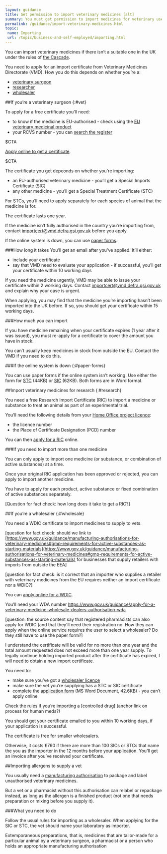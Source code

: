 ```yaml
---
layout: guidance
title: Get permission to import veterinary medicines [alt]
summary: You must get permission to import medicines for veterinary use.
permalink: /guidance/import-veterinary-medicines.html
topic:
 name: Importing
 url: /topic/business-and-self-employed/importing.html
---
```

You can import veterinary medicines if there isn’t a suitable one in the UK under the rules of [the Cascade](https://www.gov.uk/guidance/the-cascade-prescribing-unauthorised-medicines).

You need to apply for an import certificate from Veterinary Medicines Directorate (VMD). How you do this depends on whether you’re a:

- [veterinary surgeon](#vet)
- [researcher](#research)
- [wholesaler](#wholesale)


##If you’re a veterinary surgeon
{:#vet}

To apply for a free certificate you'll need:

- to know if the medicine is EU-authorised - check using the [EU veterinary medicinal product](http://vet.eudrapharm.eu/vet/searchbykeyword.do)
- your RCVS number - you can [search the register](http://www.rcvs.org.uk/find-a-surgeon/surgeon)

$CTA

[Apply online to get a certificate](https://www.vmd.defra.gov.uk/sis/default.aspx).

$CTA

The certificate you get depeonds on whether you're importing:

- an EU-authorised veterinary medicine - you’ll get a Special Imports Certificate (SIC)
- any other medicine  - you’ll get a Special Treatment Certificate (STC)

For STCs, you’ll need to apply separately for each species of animal that the medicine is for.

The certificate lasts one year.

If the medicine isn’t fully authorised in the country you’re importing from, contact <importcert@vmd.defra.gsi.gov.uk> before you apply. 

If the online system is down, you can use [paper forms](#paper-forms).

###How long it takes
You’ll get an email after you've applied. It’ll either:

- include your certificate
- say that VMD need to evaluate your application - if successful, you’ll get your certificate within 10 working days

If you need the medicine urgently, VMD may be able to issue your certificate within 2 working days. Contact <importcert@vmd.defra.gsi.gov.uk> and explain why your case is urgent. 

When applying, you may find that the medicine you’re importing hasn’t been imported into the UK before. If so, you should get your certificate within 15 working days.

###How much you can import

If you have medicine remaining when your certificate expires (1 year after it was issued), you must re-apply for a certificate to cover the amount you have in stock.

You can’t usually keep medicines in stock from outside the EU. Contact the VMD if you need to do this.



###If the online system is down
{:#paper-forms}

You can use paper forms if the online system isn’t working. Use either the form for [STC](https://www.gov.uk/government/uploads/system/uploads/attachment_data/file/549418/_630643_Application_Form_SIC.docx) (44KB) or [SIC](https://www.gov.uk/government/uploads/system/uploads/attachment_data/file/549417/_630628_Application_Form_STC.docx) (62KB). Both forms are in Word format.

##Import veterinary medicines for research
{:#research}

You need a free Research Import Certificate (RIC) to import a medicine or substance to treat an animal as part of an experimental trial.

You’ll need the following details from your [Home Office project licence](https://www.gov.uk/guidance/research-and-testing-using-animals#applying-for-licences):

- the licence number 
- the Place of Certificate Designation (PCD) number

You can then [apply for a RIC](http://www.vmd.defra.gov.uk/ric/Application.aspx) online.

###If you need to import more than one medicine

You can only apply to import one medicine (or substance, or combination of active substances) at a time.

Once your original RIC application has been approved or rejected, you can apply to import another medicine.

You have to apply for each product, active substance or fixed combination of active substances separately. 

[Question for fact check: how long does it take to get a RIC?]


##If you’re a wholesaler
{:#wholesale}

You need a WDIC certificate to import medicines to supply to vets.

[question for fact check: should we link to [https://www.gov.uk/guidance/manufacturing-authorisations-for-veterinary-medicines#gmp-requirements-for-active-substances-as-starting-materials](https://www.gov.uk/guidance/manufacturing-authorisations-for-veterinary-medicines#gmp-requirements-for-active-substances-as-starting-materials) for businesses that supply retailers with imports from outside the EEA]

[question for fact check: is it correct that an importer who supplies a retailer with veterinary medicines from the EU requires neither an import certificate nor a WDIC?]

You can [apply online for a WDIC](https://www.vmd.defra.gov.uk/sis/wdic-application.aspx).

You’ll need your WDA number
https://www.gov.uk/guidance/apply-for-a-veterinary-medicine-wholesale-dealers-authorisation-wda

[question: the source content say that registered pharmacists can also apply for WDIC (and that they'll need their registration no. How they can apply when the online service requires the user to select a wholesaler? Do they still have to use the paper form?]

I understand the certificate will be valid for no more than one year and the total amount requested does not exceed more than one year supply. To legally continue holding imported product after the certificate has expired, I will need to obtain a new import certificate.

You need to:

- make sure you’ve got a [wholesaler licence](https://www.gov.uk/guidance/apply-for-manufacturer-or-wholesaler-of-medicines-licences#veterinary-licences)
- make sure the vet you’re supplying has a STC or SIC certificate
- complete the [application form](https://www.gov.uk/government/uploads/system/uploads/attachment_data/file/549415/_630639_Application_Form_WDIC.docx) (MS Word Document, 42.6KB) - you can’t apply online

Check the rules if you’re importing a [controlled drug] (anchor link on process for human meds?)

You should get your certificate emailed to you within 10 working days, if your application is successful.

The certificate is free for smaller wholesalers. 

Otherwise, it costs £760 if there are more than 100 SICs or STCs that name the you as the importer in the 12 months before your application. You’ll get an invoice after you’ve received your certificate.

##Importing allergens to supply a vet

You usually need a [manufacturing authorisation](https://www.gov.uk/guidance/apply-for-a-certificate-to-import-a-veterinary-medicine-into-the-uk) to package and label unauthorised veterinary medicines.

But a vet or a pharmacist without this authorisation can relabel or repackage instead, as long as the allergen is a finished product (not one that needs preparation or mixing before you supply it).

###What you need to do

Follow the usual rules for importing as a wholesaler. When applying for the SIC or STC, the vet should name your laboratory as importer.

Extemporaneous preparations, that is, medicines that are tailor-made for a particular animal by a veterinary surgeon, a pharmacist or a person who holds an appropriate manufacturing authorisation
